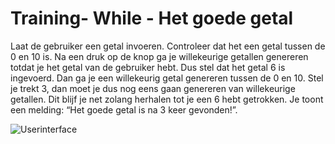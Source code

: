 # Training- While - Het goede getal

Laat de gebruiker een getal invoeren. Controleer dat het een getal tussen de 0 en 10 is. Na een druk op de knop ga je willekeurige getallen genereren totdat je het getal van de gebruiker hebt. Dus stel dat het getal 6 is ingevoerd. Dan ga je een willekeurig getal genereren tussen de 0 en 10. Stel je trekt 3, dan moet je dus nog eens gaan genereren van willekeurige getallen. Dit blijf je net zolang herhalen tot je een 6 hebt getrokken. Je toont een melding: “Het goede getal is na 3 keer gevonden!”.

![Userinterface](figures/Goede-getal-ui.png)
